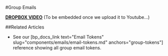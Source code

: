 #Group Emails

[**DROPBOX VIDEO**](https://www.dropbox.com/s/zae44zfh46w0f30/buddyboss-platform-groups-emails.mp4?raw=1)
(To be embedded once we upload it to Youtube...)

##Related Articles

- See our [bp_docs_link text="Email Tokens" slug="components/emails/email-tokens.md" anchors="group-tokens"] reference showing all group email tokens.